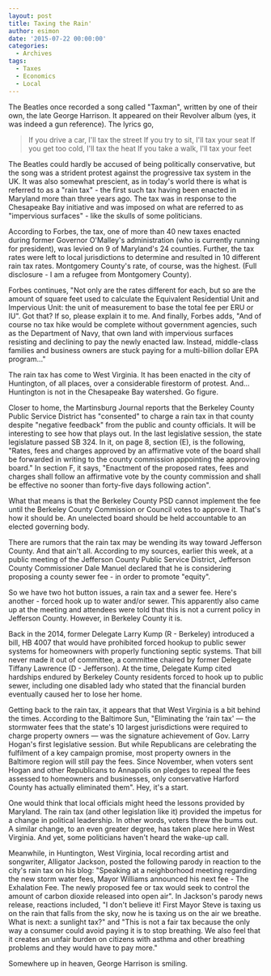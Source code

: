 ```yaml
---
layout: post
title: Taxing the Rain'
author: esimon
date: '2015-07-22 00:00:00'
categories:
  - Archives
tags:
  - Taxes
  - Economics
  - Local
---
```

The Beatles once recorded a song called "Taxman", written by one of their own, the late George Harrison. It appeared on their Revolver album (yes, it was indeed a gun reference). The lyrics go, 

> If you drive a car, I'll tax the street
> If you try to sit, I'll tax your seat
> If you get too cold, I'll tax the heat
> If you take a walk, I'll tax your feet

The Beatles could hardly be accused of being politically conservative, but the song was a strident protest against the progressive tax system in the UK. It was also somewhat prescient, as in today's world there is what is referred to as a "rain tax" - the first such tax having been enacted in Maryland more than three years ago. The tax was in response to the Chesapeake Bay initiative and was imposed on what are referred to as "impervious surfaces" - like the skulls of some politicians. 

According to Forbes, the tax, one of more than 40 new taxes enacted during former Governor O'Malley's administration (who is currently running for president), was levied on 9 of Maryland's 24 counties. Further, the tax rates were left to local jurisdictions to determine and resulted in 10 different rain tax rates. Montgomery County's rate, of course, was the highest. (Full disclosure - I am a refugee from Montgomery County). 

Forbes continues, "Not only are the rates different for each, but so are the amount of square feet used to calculate the Equivalent Residential Unit and Impervious Unit: the unit of measurement to base the total fee per ERU or IU". Got that? If so, please explain it to me. And finally, Forbes adds, "And of course no tax hike would be complete without government agencies, such as the Department of Navy, that own land with impervious surfaces resisting and declining to pay the newly enacted law. Instead, middle-class families and business owners are stuck paying for a multi-billion dollar EPA program…" 

The rain tax has come to West Virginia. It has been enacted in the city of Huntington, of all places, over a considerable firestorm of protest. And…Huntington is not in the Chesapeake Bay watershed. Go figure. 

Closer to home, the Martinsburg Journal reports that the Berkeley County Public Service District has "consented" to charge a rain tax in that county despite "negative feedback" from the public and county officials. It will be interesting to see how that plays out. In the last legislative session, the state legislature passed SB 324. In it, on page 8, section (E), is the following, "Rates, fees and charges approved by an affirmative vote of the board shall be forwarded in writing to the county commission appointing the approving board." In section F, it says, "Enactment of the proposed rates, fees and charges shall follow an affirmative vote by the county commission and shall be effective no sooner than forty-five days following action". 

What that means is that the Berkeley County PSD cannot implement the fee until the Berkeley County Commission or Council votes to approve it. That's how it should be. An unelected board should be held accountable to an elected governing body. 

There are rumors that the rain tax may be wending its way toward Jefferson County. And that ain't all. According to my sources, earlier this week, at a public meeting of the Jefferson County Public Service District, Jefferson County Commissioner Dale Manuel declared that he is considering proposing a county sewer fee - in order to promote "equity". 

So we have two hot button issues, a rain tax and a sewer fee. Here's another - forced hook up to water and/or sewer. This apparently also came up at the meeting and attendees were told that this is not a current policy in Jefferson County. However, in Berkeley County it is. 

Back in the 2014, former Delegate Larry Kump (R - Berkeley) introduced a bill, HB 4007 that would have prohibited forced hookup to public sewer systems for homeowners with properly functioning septic systems. That bill never made it out of committee, a committee chaired by former Delegate Tiffany Lawrence (D - Jefferson). At the time, Delegate Kump cited hardships endured by Berkeley County residents forced to hook up to public sewer, including one disabled lady who stated that the financial burden eventually caused her to lose her home. 

Getting back to the rain tax, it appears that that West Virginia is a bit behind the times. According to the Baltimore Sun, "Eliminating the ‘rain tax' — the stormwater fees that the state's 10 largest jurisdictions were required to charge property owners — was the signature achievement of Gov. Larry Hogan's first legislative session. But while Republicans are celebrating the fulfilment of a key campaign promise, most property owners in the Baltimore region will still pay the fees. Since November, when voters sent Hogan and other Republicans to Annapolis on pledges to repeal the fees assessed to homeowners and businesses, only conservative Harford County has actually eliminated them". Hey, it's a start. 

One would think that local officials might heed the lessons provided by Maryland. The rain tax (and other legislation like it) provided the impetus for a change in political leadership. In other words, voters threw the bums out. A similar change, to an even greater degree, has taken place here in West Virginia. And yet, some politicians haven't heard the wake-up call. 

Meanwhile, in Huntington, West Virginia, local recording artist and songwriter, Alligator Jackson, posted the following parody in reaction to the city's rain tax on his blog: "Speaking at a neighborhood meeting regarding the new storm water fees, Mayor Williams announced his next fee - The Exhalation Fee. The newly proposed fee or tax would seek to control the amount of carbon dioxide released into open air". In Jackson's parody news release, reactions included, "I don't believe it! First Mayor Steve is taxing us on the rain that falls from the sky, now he is taxing us on the air we breathe. What is next: a sunlight tax?" and "This is not a fair tax because the only way a consumer could avoid paying it is to stop breathing. We also feel that it creates an unfair burden on citizens with asthma and other breathing problems and they would have to pay more." 

Somewhere up in heaven, George Harrison is smiling. 

